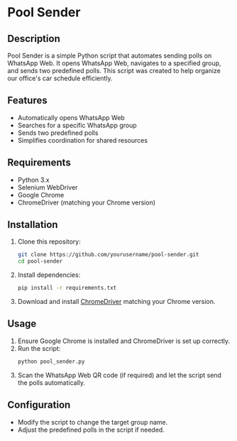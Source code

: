 # Pool Sender

## Description
Pool Sender is a simple Python script that automates sending polls on WhatsApp Web. It opens WhatsApp Web, navigates to a specified group, and sends two predefined polls. This script was created to help organize our office's car schedule efficiently.

## Features
- Automatically opens WhatsApp Web
- Searches for a specific WhatsApp group
- Sends two predefined polls
- Simplifies coordination for shared resources

## Requirements
- Python 3.x
- Selenium WebDriver
- Google Chrome
- ChromeDriver (matching your Chrome version)

## Installation
1. Clone this repository:
   ```sh
   git clone https://github.com/yourusername/pool-sender.git
   cd pool-sender
   ```
2. Install dependencies:
   ```sh
   pip install -r requirements.txt
   ```
3. Download and install [ChromeDriver](https://chromedriver.chromium.org/downloads) matching your Chrome version.

## Usage
1. Ensure Google Chrome is installed and ChromeDriver is set up correctly.
2. Run the script:
   ```sh
   python pool_sender.py
   ```
3. Scan the WhatsApp Web QR code (if required) and let the script send the polls automatically.

## Configuration
- Modify the script to change the target group name.
- Adjust the predefined polls in the script if needed.

